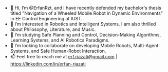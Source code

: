- 👋 Hi, I’m @ErfanRzt, and I have recently defended my bachelor's thesis titled "Navigation of a Wheeled Mobile Robot in Dynamic Environments" in EE Control Engineering at IUST.
- 👀 I’m interested in Robotics and Intelligent Systems. I am also thrilled about Philosophy, Literature, and Music.
- 🌱 I’m studying Safe Planning and Control, Decision-Making Algorithms, Learning Systems, and AI Robotics Paradigms.
- 💞️ I’m looking to collaborate on developing Mobile Robots, Multi-Agent Systems, and Safe Human-Robot Interaction.
- 📫 Feel free to reach me at erf.riazati@gmail.com |  https://linkedin.com/in/erfan-riazati

<!---
ErfanRzt/ErfanRzt is a ✨ special ✨ repository because its `README.md` (this file) appears on your GitHub profile.
You can click the Preview link to take a look at your changes.
--->
